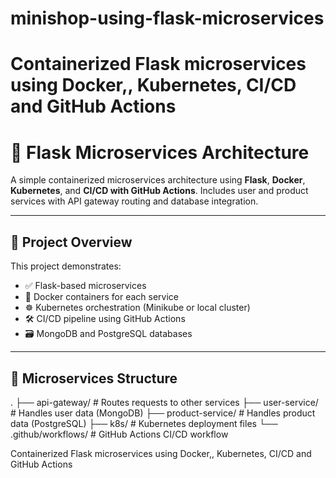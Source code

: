 # minishop-using-flask-microservices 
# Containerized Flask microservices using Docker,, Kubernetes,  CI/CD and GitHub Actions

# 🧱 Flask Microservices Architecture

A simple containerized microservices architecture using **Flask**, **Docker**, **Kubernetes**, and **CI/CD with GitHub Actions**. Includes user and product services with API gateway routing and database integration.

---

## 🚀 Project Overview

This project demonstrates:
- ✅ Flask-based microservices
- 🐳 Docker containers for each service
- ☸️ Kubernetes orchestration (Minikube or local cluster)
- 🛠️ CI/CD pipeline using GitHub Actions
- 🗃️ MongoDB and PostgreSQL databases

---

## 🧩 Microservices Structure

.
├── api-gateway/         # Routes requests to other services
├── user-service/        # Handles user data (MongoDB)
├── product-service/     # Handles product data (PostgreSQL)
├── k8s/                 # Kubernetes deployment files
└── .github/workflows/   # GitHub Actions CI/CD workflow

Containerized Flask microservices using Docker,, Kubernetes,  CI/CD and GitHub Actions
